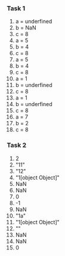 ### Task 1
1. a = underfined
2. b = NaN
3. c = 8
4. a = 5
5. b = 4
6. c = 8
7. a = 5
8. b = 4
9. c = 8
10. a = 1
11. b = underfined
12. c = 8
13. a = 1
14. b = underfined
15. c = 8
16. a = 7
17. b = 2
18. c = 8

### Task 2
1. 2
2. "11"
3. "12"
4. "1[object Object]"
5. NaN
6. NaN
7. 0
8. -1
9. NaN
10. "1a"
11. "1[object Object]"
12. ""
13. NaN
14. NaN
15. 0
